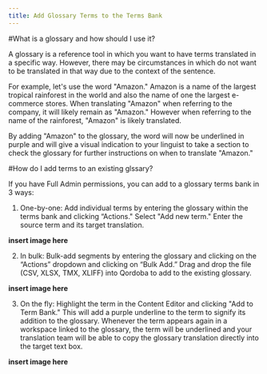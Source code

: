 ```yaml
---
title: Add Glossary Terms to the Terms Bank
---
```


#What is a glossary and how should I use it?

A glossary is a reference tool in which you want to have terms translated in a specific way. However, there may be circumstances in which do not want to be translated in that way due to the context of the sentence. 

For example, let's use the word "Amazon." Amazon is a name of the largest tropical rainforest in the world and also the name of one the largest e-commerce stores. When translating "Amazon" when referring to the company, it will likely remain as "Amazon." However when referring to the name of the rainforest, "Amazon" is likely translated.

By adding "Amazon" to the glossary, the word will now be underlined in purple and will give a visual indication to your linguist to take a section to check the glossary for further instructions on when to translate "Amazon." 

#How do I add terms to an existing glssary?

If you have Full Admin permissions, you can add to a glossary terms bank in 3 ways:

  1. One-by-one: Add individual terms by entering the glossary within the terms bank and clicking “Actions." Select "Add new term." Enter the source term and its target translation.
  
**insert image here**

  2. In bulk: Bulk-add segments by entering the glossary and clicking on the “Actions” dropdown and clicking on “Bulk Add.” Drag and drop the file (CSV, XLSX, TMX, XLIFF) into Qordoba to add to the existing glossary.

**insert image here**

  3. On the fly: Highlight the term in the Content Editor and clicking "Add to Term Bank." This will add a purple underline to the term to signify its addition to the glossary. Whenever the term appears again in a workspace linked to the glossary, the term will be underlined and your translation team will be able to copy the glossary translation directly into the target text box.

**insert image here**
